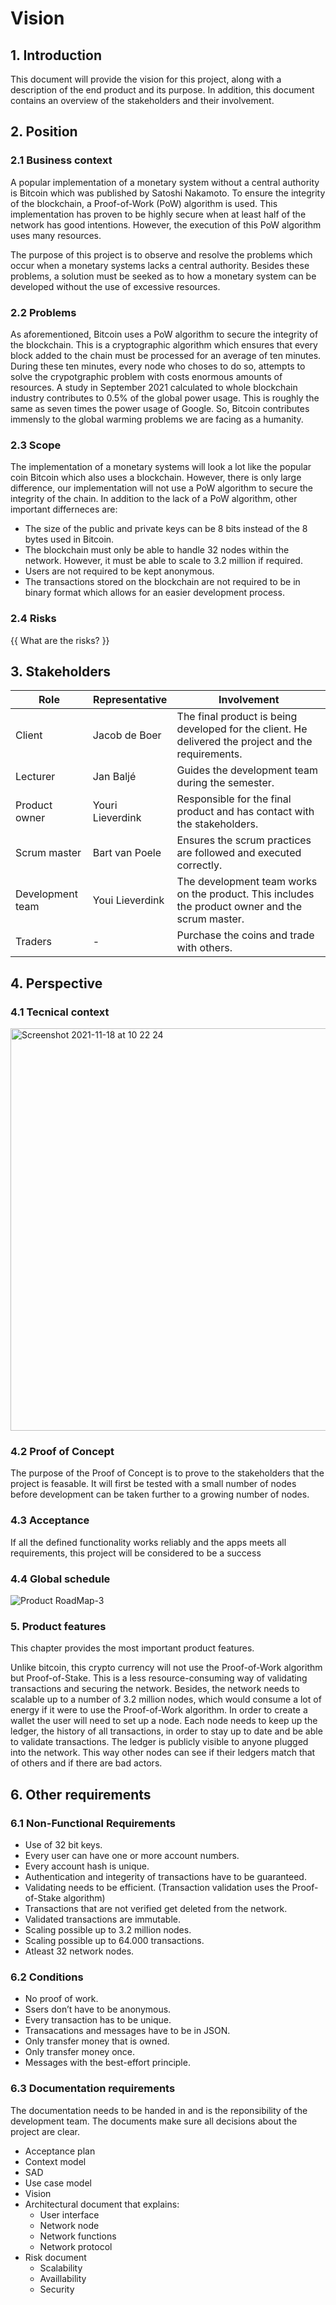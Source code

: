 # Vision

## 1. Introduction
This document will provide the vision for this project, along with a description of the end product and its purpose. In addition, this document contains an overview of the stakeholders and their involvement.

## 2. Position  

### 2.1 Business context  
A popular implementation of a monetary system without a central authority is Bitcoin which was published by Satoshi Nakamoto. To ensure the integrity of the blockchain, a Proof-of-Work (PoW) algorithm is used. This implementation has proven to be highly secure when at least half of the network has good intentions. However, the execution of this PoW algorithm uses many resources. 

The purpose of this project is to observe and resolve the problems which occur when a monetary systems lacks a central authority. Besides these problems, a solution must be seeked as to how a monetary system can be developed without the use of excessive resources.

### 2.2 Problems  
As aforementioned, Bitcoin uses a PoW algorithm to secure the integrity of the blockchain. This is a cryptographic algorithm which ensures that every block added to the chain must be processed for an average of ten minutes. During these ten minutes, every node who choses to do so, attempts to solve the crypotgraphic problem with costs enormous amounts of resources. A study in September 2021 calculated to whole blockchain industry contributes to 0.5% of the global power usage. This is roughly the same as seven times the power usage of Google. So, Bitcoin contributes immensly to the global warming problems we are facing as a humanity.

### 2.3 Scope  
The implementation of a monetary systems will look a lot like the popular coin Bitcoin which also uses a blockchain. However, there is only large difference, our implementation will not use a PoW algorithm to secure the integrity of the chain. In addition to the lack of a PoW algorithm, other important differneces are:
* The size of the public and private keys can be 8 bits instead of the 8 bytes used in Bitcoin.
* The blockchain must only be able to handle 32 nodes within the network. However, it must be able to scale to 3.2 million if required.
* Users are not required to be kept anonymous.
* The transactions stored on the blockchain are not required to be in binary format which allows for an easier development process. 

### 2.4 Risks  
{{ What are the risks? }}

## 3. Stakeholders  

| Role             | Representative   | Involvement                                                                                         |
| ---------------- | ---------------- | --------------------------------------------------------------------------------------------------- |
| Client           | Jacob de Boer    | The final product is being developed for the client. He delivered the project and the requirements. |
| Lecturer         | Jan Baljé        | Guides the development team during the semester.                                                    |
| Product owner    | Youri Lieverdink | Responsible for the final product and has contact with the stakeholders.                            |
| Scrum master     | Bart van Poele   | Ensures the scrum practices are followed and executed correctly.                                    |
| Development team | Youi Lieverdink  | The development team works on the product. This includes the product owner and the scrum master.    |  |
| Traders          | -                | Purchase the coins and trade with others.                                                           |

## 4. Perspective

### 4.1 Tecnical context  
<img width="644" alt="Screenshot 2021-11-18 at 10 22 24" src="https://user-images.githubusercontent.com/89806453/142391169-d4cf42e0-6bc1-4b8b-8a22-b5ebedca19fd.png">

### 4.2 Proof of Concept
The purpose of the Proof of Concept is to prove to the stakeholders that the project is feasable. It will first be tested with a small number of nodes before development can be taken further to a growing number of nodes.

### 4.3 Acceptance
If all the defined functionality works reliably and the apps meets all requirements, this project will be considered to be a success

### 4.4 Global schedule  
![Product RoadMap-3](https://user-images.githubusercontent.com/89806453/142391091-d5ceb127-30fe-4bb4-a398-7bd15686575f.png)

### 5. Product features
This chapter provides the most important product features.

Unlike bitcoin, this crypto currency will not use the Proof-of-Work algorithm but Proof-of-Stake. This is a less resource-consuming way of validating transactions and securing the network. Besides, the network needs to scalable up to a number of 3.2 million nodes, which would consume a lot of energy if it were to use the Proof-of-Work algorithm. 
In order to create a wallet the user will need to set up a node. Each node needs to keep up the ledger, the history of all transactions, in order to stay up to date and be able to validate transactions. The ledger is publicly visible to anyone plugged into the network. This way other nodes can see if their ledgers match that of others and if there are bad actors.

## 6. Other requirements

### 6.1 Non-Functional Requirements

- Use of 32 bit keys.
- Every user can have one or more account numbers.
- Every account hash is unique.
- Authentication and integerity of transactions have to be guaranteed.
- Validating needs to be efficient. (Transaction validation uses the Proof-of-Stake algorithm)
- Transactions that are not verified get deleted from the network.
- Validated transactions are immutable.
- Scaling possible up to 3.2 million nodes.
- Scaling possible up to 64.000 transactions.
- Atleast 32 network nodes.

### 6.2 Conditions
- No proof of work.
- Ssers don’t have to be anonymous.
- Every transaction has to be unique.
- Transacations and messages have to be in JSON.
- Only transfer money that is owned.
- Only transfer money once.
- Messages with the best-effort principle.

### 6.3 Documentation requirements
The documentation needs to be handed in and is the reponsibility of the development team. The documents make sure all decisions about the project are clear. 
* Acceptance plan
* Context model
* SAD  
* Use case model
* Vision
* Architectural document that explains:
  * User interface 
  * Network node
  * Network functions
  * Network protocol
* Risk document
  * Scalability 
  * Availlability 
  * Security
